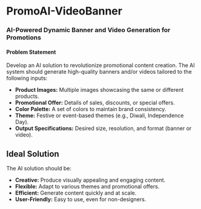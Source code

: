 # PromoAI-VideoBanner
<h3>AI-Powered Dynamic Banner and Video Generation for Promotions</h3>
    <h4>Problem Statement</h4>
    <p>Develop an AI solution to revolutionize promotional content creation. The AI system should generate high-quality banners and/or videos tailored to the following inputs:</p>
    <ul>
        <li><strong>Product Images:</strong> Multiple images showcasing the same or different products.</li>
        <li><strong>Promotional Offer:</strong> Details of sales, discounts, or special offers.</li>
        <li><strong>Color Palette:</strong> A set of colors to maintain brand consistency.</li>
        <li><strong>Theme:</strong> Festive or event-based themes (e.g., Diwali, Independence Day).</li>
        <li><strong>Output Specifications:</strong> Desired size, resolution, and format (banner or video).</li>
    </ul>   
    <h2>Ideal Solution</h2>
    <p>The AI solution should be:</p>   
    <ul>
        <li><strong>Creative:</strong> Produce visually appealing and engaging content.</li>
        <li><strong>Flexible:</strong> Adapt to various themes and promotional offers.</li>
        <li><strong>Efficient:</strong> Generate content quickly and at scale.</li>
        <li><strong>User-Friendly:</strong> Easy to use, even for non-designers.</li>
    </ul>
